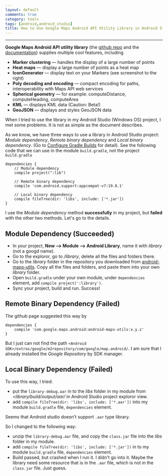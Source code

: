 ```yaml
---
layout: default
comments: true
category: tools
tags: [android,android_studio]
title: How to Use Google Maps Android API Utility Library in Android Studio
---
```

---

**Google Maps Android API utility library** (the [github repo](https://github.com/googlemaps/android-maps-utils) and the [documentation](http://googlemaps.github.io/android-maps-utils/)) supplies multiple cool features, including

* **Marker clustering** — handles the display of a large number of points
* **Heat maps** — display a large number of points as a heat map
* **IconGenerator** — display text on your Markers (see screenshot to the right)
* **Poly decoding and encoding** — compact encoding for paths, interoperability with Maps API web services
* **Spherical geometry** — for example: computeDistance, computeHeading, computeArea
* **KML** — displays KML data (Caution: Beta!)
* **GeoJSON** — displays and styles GeoJSON data

When I tried to use the library in my Android Studio (Windows OS) project, I met some problems. It is not as simple as the document describes.

As we know, we have three ways to use a library in Android Studio project: *Module dependency*, *Remote binary dependency* and *Local binary dependency*. (Go to [Configure Gradle Builds](https://developer.android.com/tools/building/configuring-gradle.html) for detail). See the following code that we can use in the module `build.gradle`, not the project `build.gradle`

	dependencies {
	    // Module dependency
	    compile project(":lib")

	    // Remote binary dependency
	    compile 'com.android.support:appcompat-v7:19.0.1'

	    // Local binary dependency
	    compile fileTree(dir: 'libs', include: ['*.jar'])
	}
	
I use the *Module dependency* method **successfully** in my project, but **failed** with the other two methods. Let's go to the details.

## Module Dependency (Succeeded)

* In your project, **New --> Module --> Android Library**, name it with *library* (not a googd name).
* Go to the exploror, go to *<your project folder>/library*, delete all the files and folders there.
* Go to the *library* folder in the repository you downloaded from [android-maps-utils](https://github.com/googlemaps/android-maps-utils). Copy all the files and folders, and paste them into your own *library* folder.
* Open `build.gradle` under your own module, under `dependencies` element, add `compile project(':library')`.
* Sync your project, build and run. Success!

## Remote Binary Dependency (Failed)

The github page suggested this way by
	
	dependencies {
		compile 'com.google.maps.android:android-maps-utils:x.y.z'
	}

But I just can not find the path `<Android SDK>/extras/google/m2repository/com/google/map.android/`. I am sure that I already installed the *Google Repository* by SDK manager.

## Local Binary Dependency (Failed)

To use this way, I tried:

* put the `library-debug.aar` in to the *libs* folder in my module from *<library/build/output/aar/* in Android Studio project exploror view.
* add `compile fileTree(dir: 'libs', include: ['*.aar'])` into my module `build.gradle` file, `dependencies` element.

Seems that Android studio doesn't support `.aar` type library.

So I changed to the following way:

* unzip the `library-debug.aar` file, and copy the `class.jar` file into the *libs* folder in my module.
* add `compile fileTree(dir: 'libs', include: ['*.jar'])` in to my module `build.gradle` file, `dependencies` element.
* Build passed, but crashed when I run it. I didn't go into it. Maybe the library need some resource that is in the `.aar` file, which is not in the `class.jar` file. Just guess.










